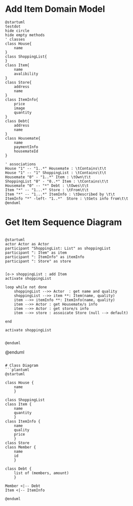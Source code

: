 # Add Item Domain Model
```plantuml
@startuml
testdot
hide circle
hide empty methods
' classes
class House{
    name
}
class ShoppingList{ 
}
class Item{
    name
    avalibility
}
class Store{
    address
    name
}
class ItemInfo{
    price
    image
    quantity
}
class Debt{
    address
    name
}
class Housemate{   
    name
    paymentInfo
    housemateId
}

' associations
House "1" -- "1..*" Housemate : \tContains\t\t
House "1" -- "1" ShoppingList : \tContains\t\t
Housemate "0" - "1..*" Item : \tOwn\t\t
ShoppingList "0" - "0..*" Item : \tContains\t\t
Housemate "0" -- "*" Debt : \tOwes\t\t
Item "*" -- "1...*" Store : \tFrom\t\t
Item "*" -- "1...*" ItemInfo : \tDescribed by \t\t
ItemInfo "*" -left- "1..*"  Store : \tGets info from\t\t
@enduml
```
# Get Item Sequence Diagram
```plantuml

@startuml
actor Actor as Actor
participant "ShoppingList: List" as shoppingList
participant ": Item" as item
participant ": ItemInfo" as itemInfo
participant ": Store" as store


[o-> shoppingList : add Item
activate shoppingList

loop while not done
    shoppingList -->> Actor  : get name and quality
    shoppingList -->> item **: Item(name, quality)
    item -->> itemInfo **: ItemInfo(name, quality)
    item -->> Actor : get Housemate/s info
    item -->> Actor : get store/s info
    item -->> store : assoicate Store (null --> default)

end

activate shoppingList


@enduml
```

@enduml
```

# Class Diagram
```plantuml
@startuml

class House {
    name
    }

class ShoppingList
class Item {
    name
    quantity 
    }
class ItemInfo {
    name
    quality
    price
    }
class Store
class Member {
    name
    id
    }

class Debt {
    list of (members, amount)
    }

Member <|-- Debt
Item <|-- ItemInfo 

@enduml
```
